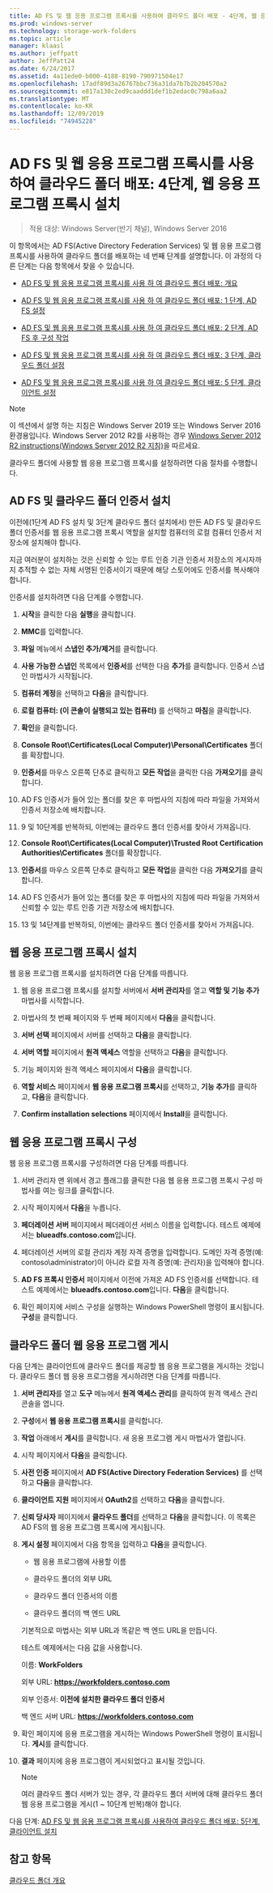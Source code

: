 ```yaml
---
title: AD FS 및 웹 응용 프로그램 프록시를 사용하여 클라우드 폴더 배포 - 4단계, 웹 응용 프로그램 프록시 설치
ms.prod: windows-server
ms.technology: storage-work-folders
ms.topic: article
manager: klaasl
ms.author: jeffpatt
author: JeffPatt24
ms.date: 6/24/2017
ms.assetid: 4a11ede0-b000-4188-8190-790971504e17
ms.openlocfilehash: 17adf89d3a26767bbc736a31da7b7b2b204570a2
ms.sourcegitcommit: e817a130c2ed9caaddd1def1b2edac0c798a6aa2
ms.translationtype: MT
ms.contentlocale: ko-KR
ms.lasthandoff: 12/09/2019
ms.locfileid: "74945228"
---
```

# <a name="deploy-work-folders-with-ad-fs-and-web-application-proxy-step-4-set-up-web-application-proxy"></a>AD FS 및 웹 응용 프로그램 프록시를 사용하여 클라우드 폴더 배포: 4단계, 웹 응용 프로그램 프록시 설치

>적용 대상: Windows Server(반기 채널), Windows Server 2016

이 항목에서는 AD FS(Active Directory Federation Services) 및 웹 응용 프로그램 프록시를 사용하여 클라우드 폴더를 배포하는 네 번째 단계를 설명합니다. 이 과정의 다른 단계는 다음 항목에서 찾을 수 있습니다.  
  
-   [AD FS 및 웹 응용 프로그램 프록시를 사용 하 여 클라우드 폴더 배포: 개요](deploy-work-folders-adfs-overview.md)  
  
-   [AD FS 및 웹 응용 프로그램 프록시를 사용 하 여 클라우드 폴더 배포: 1 단계, AD FS 설정](deploy-work-folders-adfs-step1.md)  
  
-   [AD FS 및 웹 응용 프로그램 프록시를 사용 하 여 클라우드 폴더 배포: 2 단계, AD FS 후 구성 작업](deploy-work-folders-adfs-step2.md)  
  
-   [AD FS 및 웹 응용 프로그램 프록시를 사용 하 여 클라우드 폴더 배포: 3 단계, 클라우드 폴더 설정](deploy-work-folders-adfs-step3.md)  
  
-   [AD FS 및 웹 응용 프로그램 프록시를 사용 하 여 클라우드 폴더 배포: 5 단계, 클라이언트 설정](deploy-work-folders-adfs-step5.md)  

> [!NOTE]
>   이 섹션에서 설명 하는 지침은 Windows Server 2019 또는 Windows Server 2016 환경용입니다. Windows Server 2012 R2를 사용하는 경우 [Windows Server 2012 R2 instructions(Windows Server 2012 R2 지침)](https://technet.microsoft.com/library/dn747208(v=ws.11).aspx)을 따르세요.

클라우드 폴더에 사용할 웹 응용 프로그램 프록시를 설정하려면 다음 절차를 수행합니다.  
  
## <a name="install-the-ad-fs-and-work-folder-certificates"></a>AD FS 및 클라우드 폴더 인증서 설치  
이전에(1단계 AD FS 설치 및 3단계 클라우드 폴더 설치에서) 만든 AD FS 및 클라우드 폴더 인증서를 웹 응용 프로그램 프록시 역할을 설치할 컴퓨터의 로컬 컴퓨터 인증서 저장소에 설치해야 합니다.  
  
지금 여러분이 설치하는 것은 신뢰할 수 있는 루트 인증 기관 인증서 저장소의 게시자까지 추적할 수 없는 자체 서명된 인증서이기 때문에 해당 스토어에도 인증서를 복사해야 합니다.  
  
인증서를 설치하려면 다음 단계를 수행합니다.  
  
1.  **시작**을 클릭한 다음 **실행**을 클릭합니다.  
  
2.  **MMC**를 입력합니다.  
  
3.  **파일** 메뉴에서 **스냅인 추가/제거**를 클릭합니다.  
  
4.  **사용 가능한 스냅인** 목록에서 **인증서**를 선택한 다음 **추가**를 클릭합니다. 인증서 스냅인 마법사가 시작됩니다.  
  
5.  **컴퓨터 계정**을 선택하고 **다음**을 클릭합니다.  
  
6.  **로컬 컴퓨터: (이 콘솔이 실행되고 있는 컴퓨터)** 를 선택하고 **마침**을 클릭합니다.  
  
7.  **확인**을 클릭합니다.  
  
8.  **Console Root\Certificates\(Local Computer)\Personal\Certificates** 폴더를 확장합니다.  
  
9. **인증서**를 마우스 오른쪽 단추로 클릭하고 **모든 작업**을 클릭한 다음 **가져오기**를 클릭합니다.  
  
10. AD FS 인증서가 들어 있는 폴더를 찾은 후 마법사의 지침에 따라 파일을 가져와서 인증서 저장소에 배치합니다.  
  
11. 9 및 10단계를 반복하되, 이번에는 클라우드 폴더 인증서를 찾아서 가져옵니다.  
  
12. **Console Root\Certificates\(Local Computer)\Trusted Root Certification Authorities\Certificates** 폴더를 확장합니다.  
  
13. **인증서**를 마우스 오른쪽 단추로 클릭하고 **모든 작업**을 클릭한 다음 **가져오기**를 클릭합니다.  
  
14. AD FS 인증서가 들어 있는 폴더를 찾은 후 마법사의 지침에 따라 파일을 가져와서 신뢰할 수 있는 루트 인증 기관 저장소에 배치합니다.  
  
15. 13 및 14단계를 반복하되, 이번에는 클라우드 폴더 인증서를 찾아서 가져옵니다.  
  
## <a name="install-web-application-proxy"></a>웹 응용 프로그램 프록시 설치  
웹 응용 프로그램 프록시를 설치하려면 다음 단계를 따릅니다.  
  
1.  웹 응용 프로그램 프록시를 설치할 서버에서 **서버 관리자**를 열고 **역할 및 기능 추가** 마법사를 시작합니다.  
  
2.  마법사의 첫 번째 페이지와 두 번째 페이지에서 **다음**을 클릭합니다.  
  
3.  **서버 선택** 페이지에서 서버를 선택하고 **다음**을 클릭합니다.  
  
4.  **서버 역할** 페이지에서 **원격 액세스** 역할을 선택하고 **다음**을 클릭합니다.  
  
5.  기능 페이지와 원격 액세스 페이지에서 **다음**을 클릭합니다.  
  
6.  **역할 서비스** 페이지에서 **웹 응용 프로그램 프록시**를 선택하고, **기능 추가**를 클릭하고, **다음**을 클릭합니다.

7.  **Confirm installation selections** 페이지에서 **Install**을 클릭합니다.  
  
## <a name="configure-web-application-proxy"></a>웹 응용 프로그램 프록시 구성  
웹 응용 프로그램 프록시를 구성하려면 다음 단계를 따릅니다.  
  
1.  서버 관리자 맨 위에서 경고 플래그를 클릭한 다음 웹 응용 프로그램 프록시 구성 마법사를 여는 링크를 클릭합니다.  
  
2.  시작 페이지에서 **다음**을 누릅니다.  
  
3.  **페더레이션 서버** 페이지에서 페더레이션 서비스 이름을 입력합니다. 테스트 예제에서는 **blueadfs.contoso.com**입니다.  
  
4.  페더레이션 서버의 로컬 관리자 계정 자격 증명을 입력합니다. 도메인 자격 증명(예: contoso\administrator)이 아니라 로컬 자격 증명(예: 관리자)을 입력해야 합니다.  
  
5.  **AD FS 프록시 인증서** 페이지에서 이전에 가져온 AD FS 인증서를 선택합니다. 테스트 예제에서는 **blueadfs.contoso.com**입니다. **다음**을 클릭합니다.  
  
6.  확인 페이지에 서비스 구성을 실행하는 Windows PowerShell 명령이 표시됩니다. **구성**을 클릭합니다.  
  
## <a name="publish-the-work-folders-web-application"></a>클라우드 폴더 웹 응용 프로그램 게시  
다음 단계는 클라이언트에 클라우드 폴더를 제공할 웹 응용 프로그램을 게시하는 것입니다. 클라우드 폴더 웹 응용 프로그램을 게시하려면 다음 단계를 따릅니다.  
  
1. **서버 관리자**를 열고 **도구** 메뉴에서 **원격 액세스 관리**를 클릭하여 원격 액세스 관리 콘솔을 엽니다.  
  
2. **구성**에서 **웹 응용 프로그램 프록시**를 클릭합니다.  
  
3. **작업** 아래에서 **게시**를 클릭합니다. 새 응용 프로그램 게시 마법사가 열립니다.  
  
4. 시작 페이지에서 **다음**을 클릭합니다.  
  
5. **사전 인증** 페이지에서 **AD FS(Active Directory Federation Services)** 를 선택하고 **다음**을 클릭합니다.  
  
6. **클라이언트 지원** 페이지에서 **OAuth2**를 선택하고 **다음**을 클릭합니다.

7. **신뢰 당사자** 페이지에서 **클라우드 폴더**를 선택하고 **다음**을 클릭합니다. 이 목록은 AD FS의 웹 응용 프로그램 프록시에 게시됩니다.  
  
8. **게시 설정** 페이지에서 다음 항목을 입력하고 **다음**을 클릭합니다.  
  
   -   웹 응용 프로그램에 사용할 이름  
  
   -   클라우드 폴더의 외부 URL  
  
   -   클라우드 폴더 인증서의 이름  
  
   -   클라우드 폴더의 백 엔드 URL  
  
   기본적으로 마법사는 외부 URL과 똑같은 백 엔드 URL을 만듭니다.  
  
   테스트 예제에서는 다음 값을 사용합니다.  
  
   이름: **WorkFolders**  
  
   외부 URL: **https://workfolders.contoso.com**  
  
   외부 인증서: **이전에 설치한 클라우드 폴더 인증서**  
  
   백 엔드 서버 URL: **https://workfolders.contoso.com**  
  
9. 확인 페이지에 응용 프로그램을 게시하는 Windows PowerShell 명령이 표시됩니다. **게시**를 클릭합니다.  
  
10. **결과** 페이지에 응용 프로그램이 게시되었다고 표시될 것입니다.
    >[!NOTE]
    > 여러 클라우드 폴더 서버가 있는 경우, 각 클라우드 폴더 서버에 대해 클라우드 폴더 웹 응용 프로그램을 게시(1 ~ 10단계 반복)해야 합니다.  
  
다음 단계: [AD FS 및 웹 응용 프로그램 프록시를 사용하여 클라우드 폴더 배포: 5단계, 클라이언트 설치](deploy-work-folders-adfs-step5.md)  
  
## <a name="see-also"></a>참고 항목  
[클라우드 폴더 개요](Work-Folders-Overview.md)  
  

